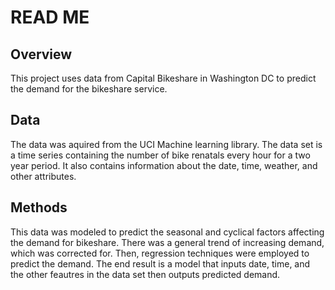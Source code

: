# READ ME

## Overview
This project uses data from Capital Bikeshare in Washington DC to predict the demand for the bikeshare service.

## Data
The data was aquired from the UCI Machine learning library. The data set is a time series containing the number of bike renatals every hour for a two year period. It also contains information about the date, time, weather, and other attributes.

## Methods
This data was modeled to predict the seasonal and cyclical factors affecting the demand for bikeshare. There was a general trend of increasing demand, which was corrected for. Then, regression techniques were employed to predict the demand. The end result is a model that inputs date, time, and the other feautres in the data set then outputs predicted demand.
